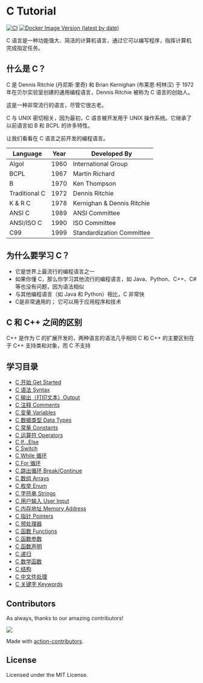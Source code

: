 C Tutorial
===

[![CI](https://github.com/jaywcjlove/c-tutorial/actions/workflows/ci.yml/badge.svg)](https://github.com/jaywcjlove/c-tutorial/actions/workflows/ci.yml)
[![Docker Image Version (latest by date)](https://img.shields.io/docker/v/wcjiang/c-tutorial?logo=docker)](https://hub.docker.com/r/wcjiang/c-tutorial)

C 语言是一种功能强大、简洁的计算机语言，通过它可以编写程序，指挥计算机完成指定任务。

## 什么是 C？

C 是 Dennis Ritchie (丹尼斯·里奇) 和 Brian Kernighan (布莱恩·柯林汉) 于 1972 年在贝尔实验室创建的通用编程语言，Dennis Ritchie 被称为 C 语言的创始人。

这是一种非常流行的语言，尽管它很古老。

C 与 UNIX 密切相关，因为最初，C 语言被开发用于 UNIX 操作系统。它继承了以前语言如 B 和 BCPL 的许多特性。

让我们看看在 C 语言之前开发的编程语言。

Language | Year | Developed By
---- | ---- | ----
Algol | 1960 | International Group
BCPL | 1967 | Martin Richard
B | 1970 | Ken Thompson
Traditional C | 1972 | Dennis Ritchie
K & R C | 1978 | Kernighan & Dennis Ritchie
ANSI C | 1989 | ANSI Committee
ANSI/ISO C | 1990 | ISO Committee
C99 | 1999 | Standardization Committee
<!--rehype:style=width: 100%; display: inline-table;-->

## 为什么要学习 C？

- 它是世界上最流行的编程语言之一
- 如果你懂 C，那么你学习其他流行的编程语言，如 Java、Python、C++、C# 等也没有问题，因为语法相似
- 与其他编程语言（如 Java 和 Python）相比，C 非常快
- C是非常通用的； 它可以用于应用程序和技术

## C 和 C++ 之间的区别

C++ 是作为 C 的扩展开发的，两种语言的语法几乎相同
C 和 C++ 的主要区别在于 C++ 支持类和对象，而 C 不支持

<!--idoc:ignore:start-->

## 学习目录

- [C 开始 Get Started](docs/c_getstarted.md)
- [C 语法 Syntax](docs/c_syntax.md)
- [C 输出（打印文本）Output](docs/c_output.md)
- [C 注释 Comments](docs/c_comments.md)
- [C 变量 Variables](docs/c_variables.md)
- [C 数据类型 Data Types](docs/c_data_types.md)
- [C 常量 Constants](docs/c_constants.md)
- [C 运算符 Operators](docs/c_operators.md)
- [C If...Else](docs/c_conditions.md)
- [C Switch](docs/c_switch.md)
- [C While 循环](docs/c_while_loop.md)
- [C For 循环](docs/c_for_loop.md)
- [C 跳出循环 Break/Continue](docs/c_break_continue.md)
- [C 数组 Arrays](docs/c_arrays.md)
- [C 枚举 Enum](docs/c_enum.md)
- [C 字符串 Strings](docs/c_strings.md)
- [C 用户输入 User Input](docs/c_user_input.md)
- [C 内存地址 Memory Address](docs/c_memory_address.md)
- [C 指针 Pointers](docs/c_pointers.md)
- [C 预处理器](docs/c_preprocessors.md)
- [C 函数 Functions](docs/c_functions.md)
- [C 函数参数](docs/c_functions_parameters.md)
- [C 函数声明](docs/c_functions_decl.md)
- [C 递归](docs/c_functions_recursion.md)
- [C 数学函数](docs/c_math.md)
- [C 结构](docs/c_structs.md)
- [C 中文件处理](docs/c_file_io.md)
- [C 关键字 Keywords](docs/c_keywords.md)

<!--idoc:ignore:end-->

## Contributors

As always, thanks to our amazing contributors!

<a href="https://github.com/jaywcjlove/c-tutorial/graphs/contributors">
  <img src="https://jaywcjlove.github.io/c-tutorial/CONTRIBUTORS.svg" />
</a>

Made with [action-contributors](https://github.com/jaywcjlove/github-action-contributors).

## License

Licensed under the MIT License.
